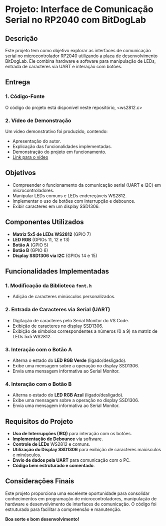 
# Projeto: Interface de Comunicação Serial no RP2040 com BitDogLab

## Descrição
Este projeto tem como objetivo explorar as interfaces de comunicação serial no microcontrolador RP2040 utilizando a placa de desenvolvimento BitDogLab. Ele combina hardware e software para manipulação de LEDs, entrada de caracteres via UART e interação com botões.

## Entrega
### 1. Código-Fonte
O código do projeto está disponível neste repositório, <ws2812.c>

### 2. Vídeo de Demonstração
Um vídeo demonstrativo foi produzido, contendo:
- Apresentação do autor.
- Explicação das funcionalidades implementadas.
- Demonstração do projeto em funcionamento.
- [Link para o vídeo](https://drive.google.com/file/d/1ye-VUXsxcI4JKlpr7O4Vb30_GMAE5QGZ/view?usp=drivesdk)

## Objetivos
- Compreender o funcionamento da comunicação serial (UART e I2C) em microcontroladores.
- Manipular LEDs comuns e LEDs endereçáveis WS2812.
- Implementar o uso de botões com interrupção e debounce.
- Exibir caracteres em um display SSD1306.

## Componentes Utilizados
- **Matriz 5x5 de LEDs WS2812** (GPIO 7)
- **LED RGB** (GPIOs 11, 12 e 13)
- **Botão A** (GPIO 5)
- **Botão B** (GPIO 6)
- **Display SSD1306 via I2C** (GPIOs 14 e 15)

## Funcionalidades Implementadas
### 1. Modificação da Biblioteca `font.h`
- Adição de caracteres minúsculos personalizados.

### 2. Entrada de Caracteres via Serial (UART)
- Digitação de caracteres pelo Serial Monitor do VS Code.
- Exibição de caracteres no display SSD1306.
- Exibição de símbolos correspondentes a números (0 a 9) na matriz de LEDs 5x5 WS2812.

### 3. Interação com o Botão A
- Alterna o estado do **LED RGB Verde** (ligado/desligado).
- Exibe uma mensagem sobre a operação no display SSD1306.
- Envia uma mensagem informativa ao Serial Monitor.

### 4. Interação com o Botão B
- Alterna o estado do **LED RGB Azul** (ligado/desligado).
- Exibe uma mensagem sobre a operação no display SSD1306.
- Envia uma mensagem informativa ao Serial Monitor.

## Requisitos do Projeto
- **Uso de Interrupções (IRQ)** para interação com os botões.
- **Implementação de Debounce** via software.
- **Controle de LEDs** WS2812 e comuns.
- **Utilização do Display SSD1306** para exibição de caracteres maiúsculos e minúsculos.
- **Envio de dados pela UART** para comunicação com o PC.
- **Código bem estruturado e comentado**.

## Considerações Finais
Este projeto proporciona uma excelente oportunidade para consolidar conhecimentos em programação de microcontroladores, manipulação de hardware e desenvolvimento de interfaces de comunicação. O código foi estruturado para facilitar a compreensão e manutenção.

**Boa sorte e bom desenvolvimento!**

